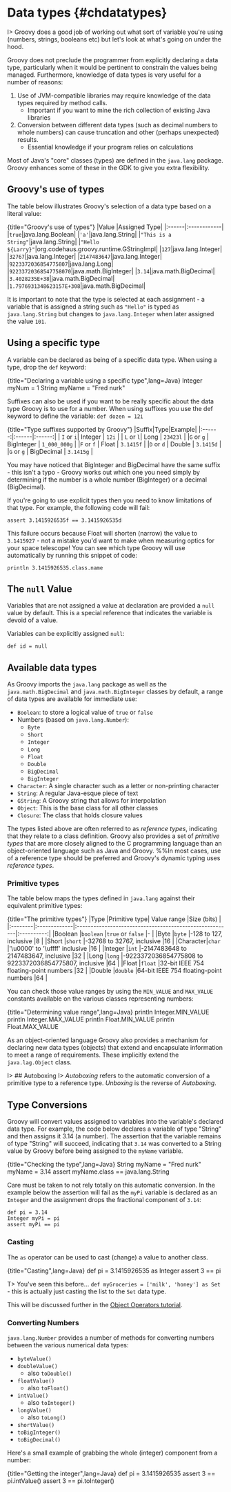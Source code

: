 # Data types {#chdatatypes}

I> Groovy does a good job of working out what sort of variable you're using (numbers, strings, booleans etc) but let's look at what's going on under the hood.

Groovy does not preclude the programmer from explicitly declaring a data type, particularly when it would be pertinent to constrain the values being managed. Furthermore, knowledge of data types is very useful for a number of reasons:

 1. Use of JVM-compatible libraries may require knowledge of the data types required by method calls.
	 - Important if you want to mine the rich collection of existing Java libraries
 2. Conversion between different data types (such as decimal numbers to whole numbers) can cause truncation and other (perhaps unexpected) results.
	 - Essential knowledge if your program relies on calculations

Most of Java's "core" classes (types) are defined in the `java.lang` package. Groovy enhances some of these in the GDK to give you extra flexibility.

## Groovy's use of types
The table below illustrates Groovy's selection of a data type based on a literal value:

{title="Groovy's use of types"}
|Value  |Assigned Type|
|:------|:------------|
|`true`|java.lang.Boolean|
|`'a'`|java.lang.String|
|`"This is a String"`|java.lang.String|
|`"Hello ${Larry}"`|org.codehaus.groovy.runtime.GStringImpl|
|`127`|java.lang.Integer|
|`32767`|java.lang.Integer|
|`2147483647`|java.lang.Integer|
|`9223372036854775807`|java.lang.Long|
|`92233720368547758070`|java.math.BigInteger|
|`3.14`|java.math.BigDecimal|
|`3.4028235E+38`|java.math.BigDecimal|
|`1.7976931348623157E+308`|java.math.BigDecimal|

It is important to note that the type is selected at each assignment - a variable that is assigned a string such as `"Hello"` is typed as `java.lang.String` but changes to `java.lang.Integer` when later assigned the value `101`.

## Using a specific type
A variable can be declared as being of a specific data type. When using a type, drop the `def` keyword:

{title="Declaring a variable using a specific type",lang=Java}
	Integer myNum = 1
	String myName = "Fred nurk"


Suffixes can also be used if you want to be really specific about the data type Groovy is to use for a number. When using suffixes you use the def keyword to define the variable: `def dozen = 12i`

{title="Type suffixes supported by Groovy"}
|Suffix|Type|Example|
|:------:|:------|:------:|
| `I` or `i`| Integer	| `12i`	|
| `L` or `l`| Long	| `23423l`	|
|`G` or `g`	| BigInteger	| `1_000_000g`	|
|`F` or `f`	| Float	| `3.1415f`	|
|`D` or `d`	| Double	| `3.1415d`	|
|`G` or `g`	| BigDecimal	| `3.1415g`	|

You may have noticed that BigInteger and BigDecimal have the same suffix - this isn't a typo - Groovy works out which one you need simply by determining if the number is a whole number (BigInteger) or a decimal (BigDecimal).

If you're going to use explicit types then you need to know limitations of that type. For example, the following code will fail:

    assert 3.1415926535f == 3.1415926535d

This failure occurs because Float will shorten (narrow) the value to `3.1415927` - not a mistake you'd want to make when measuring optics for your space telescope! You can see which type Groovy will use automatically by running this snippet of code:


	println 3.1415926535.class.name



## The `null` Value
Variables that are not assigned a value at declaration are provided a `null` value by default. This is a special reference that indicates the variable is devoid of a value.

Variables can be explicitly assigned `null`:

    def id = null

## Available data types
As Groovy imports the `java.lang` package as well as the `java.math.BigDecimal` and `java.math.BigInteger` classes by default, a range of data types are available for immediate use:

 - `Boolean`: to store a logical value of `true` or `false`
 - Numbers (based on `java.lang.Number`):
	- `Byte`
	- `Short`
	- `Integer`
	- `Long`
	- `Float`
	- `Double`
	- `BigDecimal`
	- `BigInteger`
 - `Character`: A single character such as a letter or non-printing character
 - `String`: A regular Java-esque piece of text
 - `GString`: A Groovy string that allows for interpolation
 - `Object`: This is the base class for all other classes
 - `Closure`: The class that holds closure values

The types listed above are often referred to as _reference types_, indicating that they relate to a class definition. Groovy also provides a set of _primitive types_ that are more closely aligned to the C programming language than an object-oriented language such as Java and Groovy.
%%In most cases, use of a reference type should be preferred and Groovy's dynamic typing uses _reference types_.

### Primitive types
The table below maps the types defined in `java.lang` against their equivalent primitive types:

{title="The primitive types"}
|Type     |Primitive type| Value range                                             |Size (bits) |
|:--------|:-------------|:--------------------------------------------------------|:----------:|
|Boolean  |`boolean`     |`true` or `false`                                        |-           |
|Byte     |`byte`        |-128 to 127, inclusive                                   |8           |
|Short    |`short`       |-32768 to 32767, inclusive                               |16          |
|Character|`char`        |'\u0000' to '\uffff' inclusive                           |16          |
|Integer  |`int`         |-2147483648 to 2147483647, inclusive                     |32          |
|Long     |`long`        |-9223372036854775808 to 9223372036854775807, inclusive   |64          |
|Float    |`float`       |32-bit IEEE 754 floating-point numbers                   |32          |
|Double   |`double`      |64-bit IEEE 754 floating-point numbers                   |64          |

You can check those value ranges by using the `MIN_VALUE` and `MAX_VALUE` constants available on the various classes representing numbers:

{title="Determining value range",lang=Java}
	println Integer.MIN_VALUE
	println Integer.MAX_VALUE
	println Float.MIN_VALUE
	println Float.MAX_VALUE


As an object-oriented language Groovy also provides a mechanism for declaring new data types (objects) that extend and encapsulate information to meet a range of requirements. These implicitly extend the `java.lag.Object` class.

I> ## Autoboxing
I> _Autoboxing_ refers to the automatic conversion of a primitive type to a reference type. _Unboxing_ is the reverse of _Autoboxing_.

## Type Conversions

Groovy will convert values assigned to variables into the variable's declared data type. For example, the code below declares a variable of type "String" and then assigns it 3.14 (a number). The assertion that the variable remains of type "String" will succeed, indicating that `3.14` was converted to a String value by Groovy before being assigned to the `myName` variable.

{title="Checking the type",lang=Java}
	String myName = "Fred nurk"
	myName = 3.14
	assert myName.class == java.lang.String


Care must be taken to not rely totally on this automatic conversion. In the example below the assertion will fail as the `myPi` variable is declared as an `Integer` and the assignment drops the fractional component of `3.14`:


	def pi = 3.14
	Integer myPi = pi
	assert myPi == pi


### Casting

The `as` operator can be used to cast (change) a value to another class.

{title="Casting",lang=Java}
	def pi = 3.1415926535 as Integer
	assert 3 == pi

T> You've seen this before... `def myGroceries = ['milk', 'honey'] as Set` - this is actually just casting the list to the `Set` data type.

This will be discussed further in the [Object Operators tutorial](#chobjectoperators).

### Converting Numbers

`java.lang.Number` provides a number of methods for converting numbers between the various numerical data types:

* `byteValue()`
* `doubleValue()`
	* also `toDouble()`
* `floatValue()`
	* also `toFloat()`
* `intValue()`
	* also `toInteger()`
* `longValue()`
	* also `toLong()`
* `shortValue()`
* `toBigInteger()`
* `toBigDecimal()`

Here's a small example of grabbing the whole (integer) component from a number:

{title="Getting the integer",lang=Java}
	def pi = 3.1415926535
	assert 3 == pi.intValue()
	assert 3 == pi.toInteger()

